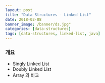 ```yaml
---
layout: post
title: "Data Structures - Linked List"
date: 2018-02-08
banner_image: /banner/ds.jpg"
categories: [data-structures]
tags: [data-structures, linked-list, java]
---
```


### 개요
* Singly Linked List
* Doubly Linked List
* Array 와 비교

<!--more-->

